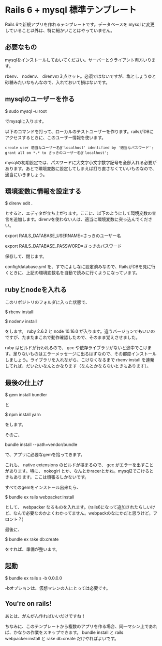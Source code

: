 # Rails 6 + mysql 標準テンプレート

Rails 6で新規アプリを作れるテンプレートです。データベースを mysql に変更していること以外は、特に細かいことはやっていません。

## 必要なもの

mysqlをインストールしておいてください。サーバーとクライアント両方いります。

rbenv、  nodenv、 direnvの３点セット。必須ではないですが、塩としょうゆと砂糖みたいなもんなので、入れておいて損はないです。

## mysqlのユーザーを作る

$ sudo mysql -u root

でmysqlに入ります。

以下のコマンドを打って、ローカルのテストユーザーを作ります。railsがDBにアクセスするときに、このユーザー情報を使います。
```
create user 適当なユーザー名@'localhost' identified by '適当なパスワード';
grant all on *.* to さっきのユーザー名@'localhost';
```

mysqlの初期設定では、パスワードに大文字小文字数字記号を全部入れる必要があります。あとで環境変数に設定してしまえば打ち直さなくていいものなので、適当にいきましょう。

## 環境変数に情報を設定する

$ direnv edit .

とすると、エディタが立ち上がります。ここに、以下のようにして環境変数の宣言を追加します。direnvを使わない人は、適当に環境変数に突っ込んでください。

export RAILS_DATABASE_USERNAME=さっきのユーザー名

export RAILS_DATABASE_PASSWORD=さっきのパスワード

保存して、閉じます。

config/database.yml を、すでによしなに設定済みなので、RailsがDBを見に行くときに、上記の環境変数名を自動で読みに行くようになっています。

## rubyとnodeを入れる

このリポジトリのフォルダに入った状態で、

$ rbenv install

$ nodenv install

をします。 ruby 2.6.2 と node 10.16.0 が入ります。違うバージョンでもいいのですが、たまたまこれで動作確認したので、そのまま覚えさせました。

ruby はビルドが行われるので、 gcc や依存ライブラリがないと途中でこけます。足りないものはエラーメッセージに出るはずなので、その都度インストールしましょう。ライブラリを入れながら、こけなくなるまで rbenv install を連発してれば、だいたいなんとかなります（なんとかならないときもあります）。

## 最後の仕上げ

$ gem install bundler

と

$ npm install yarn

をします。

そのご、

bundle install --path=vendor/bundle

で、アプリに必要なgemを拾ってきます。

これも、 native extensions のビルドが挟まるので、 gcc がエラーを出すことがあります。特に、 nokogiri とか、なんとかracerとかね。mysql2でこけるときもあります。ここは頑張るしかないです。

すべてのgemをインストール出来たら、

$ bundle ex rails webpacker:install

として、 webpacker なるものを入れます。(rails6になって追加されたらしいけど、なんで必要なのかよくわかってません。webpackのなにかだと思うけど。フロント？)

最後に、

$ bundle ex rake db:create

をすれば、準備が整います。

## 起動

$ bundle ex rails s -b 0.0.0.0

-bオプションは、仮想マシンの人にとっては必要です。

## You're on rails!

あとは、がんがん作ればいいだけですね！

ちなみに、このテンプレートから複数のアプリを作る場合、同一マシン上であれば、かなりの作業をスキップできます。 bundle install と rails webpacker:install と rake db:create だけやればよいです。
